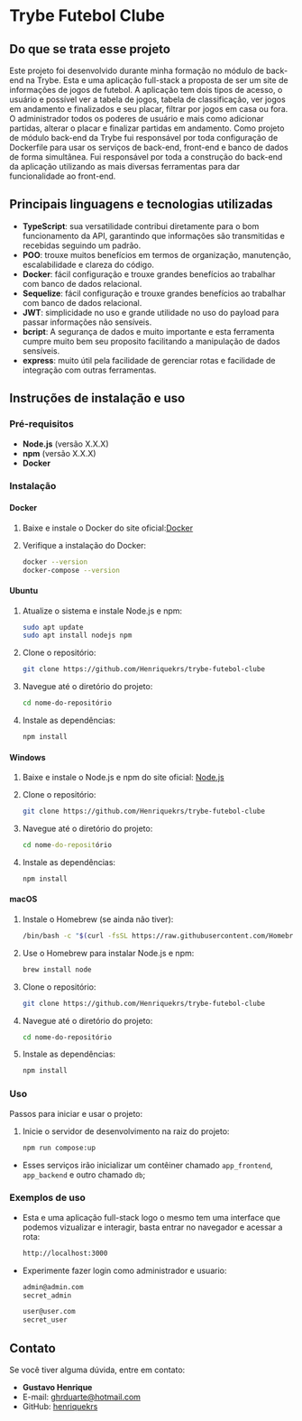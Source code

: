 # Trybe Futebol Clube


## Do que se trata esse projeto


Este projeto foi desenvolvido durante minha formação no módulo de back-end na Trybe. Esta e uma aplicação full-stack a proposta de ser um site de informações de jogos de futebol. A aplicação tem dois tipos de acesso, o usuário e possível ver a tabela de jogos, tabela de classificação, ver jogos em andamento e finalizados e seu placar, filtrar por jogos em casa ou fora. O administrador todos os poderes de usuário e mais como adicionar partidas, alterar o placar e finalizar partidas em andamento. Como projeto de módulo back-end da Trybe fui responsável por toda configuração de Dockerfile para usar os serviços de back-end, front-end e banco de dados de forma simultânea. Fui responsável por toda a construção do back-end da aplicação utilizando as mais diversas ferramentas para dar funcionalidade ao front-end.

## Principais linguagens e tecnologias utilizadas


- **TypeScript**: sua versatilidade contribui diretamente para o bom funcionamento da API, garantindo que informações são transmitidas e recebidas seguindo um padrão.
- **POO**: trouxe muitos benefícios em termos de organização, manutenção, escalabilidade e clareza do código.
- **Docker**: fácil configuração e trouxe grandes benefícios ao trabalhar com banco de dados relacional.
- **Sequelize**: fácil configuração e trouxe grandes benefícios ao trabalhar com banco de dados relacional.
- **JWT**: simplicidade no uso e grande utilidade no uso do payload para passar informações não sensíveis.
- **bcript**: A segurança de dados e muito importante e esta ferramenta cumpre muito bem seu proposito facilitando a manipulação de dados sensíveis.
- **express**: muito útil pela facilidade de gerenciar rotas e facilidade de integração com outras ferramentas.


## Instruções de instalação e uso


### Pré-requisitos


- **Node.js** (versão X.X.X)
- **npm** (versão X.X.X)
- **Docker**


### Instalação


#### Docker


1. Baixe e instale o Docker do site oficial:[Docker](https://www.docker.com/get-started/)


2. Verifique a instalação do Docker:
   ```bash
   docker --version
   docker-compose --version
   ```


#### Ubuntu


1. Atualize o sistema e instale Node.js e npm:


   ```bash
   sudo apt update
   sudo apt install nodejs npm
   ```


2. Clone o repositório:


   ```bash
   git clone https://github.com/Henriquekrs/trybe-futebol-clube
   ```


3. Navegue até o diretório do projeto:


   ```bash
   cd nome-do-repositório
   ```


4. Instale as dependências:
   ```bash
   npm install
   ```


#### Windows


1. Baixe e instale o Node.js e npm do site oficial: [Node.js](https://nodejs.org/)


2. Clone o repositório:


   ```bash
   git clone https://github.com/Henriquekrs/trybe-futebol-clube
   ```


3. Navegue até o diretório do projeto:


   ```cmd
   cd nome-do-repositório
   ```


4. Instale as dependências:
   ```cmd
   npm install
   ```


#### macOS


1. Instale o Homebrew (se ainda não tiver):


   ```bash
   /bin/bash -c "$(curl -fsSL https://raw.githubusercontent.com/Homebrew/install/HEAD/install.sh)"
   ```


2. Use o Homebrew para instalar Node.js e npm:


   ```bash
   brew install node
   ```


3. Clone o repositório:


   ```bash
   git clone https://github.com/Henriquekrs/trybe-futebol-clube
   ```


4. Navegue até o diretório do projeto:


   ```bash
   cd nome-do-repositório
   ```


5. Instale as dependências:
   ```bash
   npm install
   ```


### Uso


Passos para iniciar e usar o projeto:


1. Inicie o servidor de desenvolvimento na raiz do projeto:
   ```bash
   npm run compose:up
   ```


- Esses serviços irão inicializar um contêiner chamado `app_frontend`, `app_backend` e outro chamado `db`;


### Exemplos de uso


- Esta e uma aplicação full-stack logo o mesmo tem uma interface que podemos vizualizar e interagir, basta entrar no navegador e acessar a rota:
  ```bash
  http://localhost:3000
  ```

- Experimente fazer login como administrador e usuario:
  ```bash
  admin@admin.com
  secret_admin

  user@user.com
  secret_user
  ```

  
## Contato


Se você tiver alguma dúvida, entre em contato:


- **Gustavo Henrique**
- E-mail: [ghrduarte@hotmail.com](mailto:ghrduarte@hotmail.com)
- GitHub: [henriquekrs](https://github.com/Henriquekrs)
